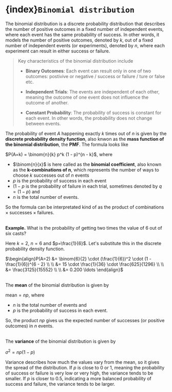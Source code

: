# {index}`Binomial distribution`
The binomial distribution is a discrete probability distribution that describes the number of positive outcomes in a fixed number of independent events, where each event has the same probability of success. In other words, it models the number of positive outcomes, denoted by $k$, out of a fixed number of independent events (or experiments), denoted by $n$, where each experiment can result in either success or failure.

> Key characteristics of the binomial distribution include
>
> - **Binary Outcomes**: Each event can result only in one of two outcomes: postivive or negative / success or failure / ture or false etc.
>
> - **Independent Trials**: The events are independent of each other, meaning the outcome of one event does not influence the outcome of another.
>
> - **Constant Probability**: The probability of success is constant for each event. In other words, the probability does not change between events.

The probability of event $A$ happening exactly $k$ times out of $n$ is given by the **discrete probability density function**, also knwon as the **mass function of the binomial distribution**, the **PMF**. The formula looks like

$P(A=k) = \binom{n}{k} p^k (1 - p)^{n - k}$, where

- $\binom{n}{x}$ is here called as the **binomial coefficient**, also known as the **k-combinations of n**, which represents the number of ways to choose $k$ successes out of $n$ events
- $p$ is the probability of success in each event
- $(1 - p$ is the probability of failure in each trial, sometimes denoted by $q = (1 - p)$ and
- $n$ is the total number of events.

So the formula can be interpretated kind of as the product of $\text{combinations} \times \text{successes} \times \text{failures}$.
<br></br>

**Example.** What is the probability of getting two times the value of 6 out of six casts?

Here $k=2$, $n=6$ and $p=\frac{1}{6}$. Let's substitute this in the discrete probability density function.

$\begin{align}P(A=2) &= \binom{6}{2} \cdot (\frac{1}{6})^2 \cdot (1 - \frac{1}{6})^{6 - 2} \\ \\
&= 15 \cdot \frac{1}{36} \cdot \frac{625}{1296} \\ \\
&= \frac{3125}{15552} \\ \\
&= 0.200 \ldots \end{align}$
<br></br>

The **mean** of the binomial distribution is given by

$\text{mean} = np$, where

- $n$ is the total number of events and
- $p$ is the probability of success in each event.

So, the product $np$ gives us the expected number of successes (or positive outcomes) in $n$ events.
<br></br>

The **variance** of the binomial distribution is given by

$\sigma^2 = np(1 - p)$

Variance describes how much the values vary from the mean, so it gives the spread of the distribution. If $p$ is close to 0 or 1, meaning the probability of success or failure is very low or very high, the variance tends to be smaller. If $p$ is closer to 0.5, indicating a more balanced probability of success and failure, the variance tends to be larger.